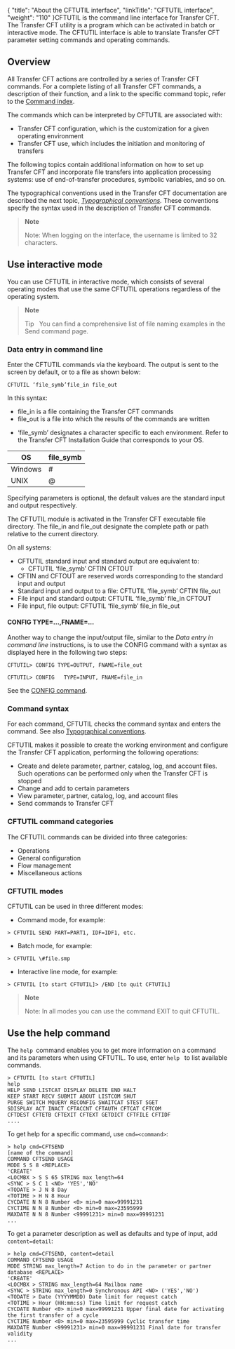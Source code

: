{
    "title": "About the CFTUTIL  interface",
    "linkTitle": "CFTUTIL interface",
    "weight": "110"
}CFTUTIL is the command line interface for Transfer CFT. The Transfer
CFT utility is a program which can be activated in batch or interactive
mode. The CFTUTIL interface is able to translate Transfer CFT parameter
setting commands and operating commands.

<span id="About_the_Command_line_interface_CFTUTIL"></span>

Overview
--------

All Transfer CFT actions are controlled
by a series of Transfer CFT commands. For a complete listing of all Transfer
CFT commands, a description of their function, and a link to the specific
command topic, refer to the [Command index](../command_summary).

The commands which can be interpreted by CFTUTIL are associated with:

- Transfer CFT configuration,
    which is the customization for a given operating environment
- Transfer CFT use,
    which includes the initiation and monitoring of transfers

The following topics contain additional information on how to set up
Transfer CFT and incorporate file transfers into application processing
systems: use of end-of-transfer procedures, symbolic variables, and so
on.

The typographical conventions used in the Transfer CFT documentation
are described the next topic, *[Typographical
conventions](../command_summary/typographical_conventions).* These conventions specify the syntax used in the
description of Transfer CFT commands.

> **Note**
>
> Note: When logging on the interface, the username is limited to 32 characters.

<span id="Using_interactive_mode"></span>

Use interactive mode
--------------------

You can use CFTUTIL in interactive mode, which consists of several
operating modes that use the same CFTUTIL operations regardless of the operating system.

> **Note**
>
> Tip  
> You can find a comprehensive list of file naming examples in the Send command page.

<span id="Data_entry_in_command_line"></span>

### Data entry in command line

Enter the CFTUTIL commands via the keyboard. The output is sent to the
screen by default, or to a file as shown below:

`CFTUTIL ‘file_symb’file_in file_out`

In this syntax:

- file_in is a file
    containing the Transfer CFT commands
- file_out is a file
    into which the results of the commands are written

<!-- -->

- ‘file_symb’ designates a character specific to
    each environment. Refer to the Transfer CFT Installation Guide that corresponds
    to your OS.


| OS |  file_symb |
| --- | --- |
| Windows | # |
| UNIX |  @ |


Specifying parameters is optional, the default values are the
standard input and output respectively.

The CFTUTIL module is activated in the Transfer CFT executable file
directory. The file_in and file_out designate the complete path or path
relative to the current directory.

On all systems:

- CFTUTIL standard
    input and standard output are equivalent to:
    -   CFTUTIL ‘file_symb’
        CFTIN CFTOUT
- CFTIN and CFTOUT
    are reserved words corresponding to the standard input and output
- Standard input
    and output to a file: CFTUTIL ‘file_symb’ CFTIN file_out
- File input and
    standard output: CFTUTIL ‘file_symb’ file_in CFTOUT
- File input, file
    output: CFTUTIL ‘file_symb’ file_in file_out

<span id="CONFIG_type"></span>

#### CONFIG TYPE=...,FNAME=...

Another way to change the input/output file, similar to the *Data entry in command line* instructions, is to use the CONFIG command with a syntax as displayed
here in the following two steps:

`CFTUTIL> CONFIG TYPE=OUTPUT, FNAME=file_out`

`CFTUTIL> CONFIG   TYPE=INPUT, FNAME=file_in`

See the [CONFIG
command](../../admin_intro/admin_config_commands/communication_media_concepts).

<span id="Command_syntax"></span>

### Command syntax

For each command, CFTUTIL checks the command syntax and enters the command.
See also [Typographical conventions](../command_summary/typographical_conventions).

CFTUTIL makes it possible to create the working environment and configure
the Transfer CFT application, performing the following operations:

- Create and delete
    parameter, partner, catalog, log, and account files. Such operations can
    be performed only when the Transfer CFT is stopped
- Change and add
    to certain parameters
- View parameter,
    partner, catalog, log, and account files
- Send commands to
    Transfer CFT

<span id="CFTUTIL_commands"></span>

### CFTUTIL command categories

The CFTUTIL commands can be divided into three categories:

- Operations
- General configuration
- Flow management
- Miscellaneous actions

### CFTUTIL modes

CFTUTIL can be used in three different modes:

- Command mode, for
    example:

```
> CFTUTIL SEND PART=PART1, IDF=IDF1, etc.
```

- Batch mode, for
    example:

```
> CFTUTIL \#file.smp
```

- Interactive line
    mode, for example:

```
> CFTUTIL [to start CFTUTIL]> /END [to quit CFTUTIL]
```

> **Note**
>
> Note: In all modes you can use the command EXIT to quit CFTUTIL.

Use the help command
--------------------

The `help `command enables you to get more information on a command and its parameters when using CFTUTIL. To use, enter `help ` to list available commands.

```
> CFTUTIL [to start CFTUTIL]
help
HELP SEND LISTCAT DISPLAY DELETE END HALT
KEEP START RECV SUBMIT ABOUT LISTCOM SHUT
PURGE SWITCH MQUERY RECONFIG SWAITCAT STEST SGET
SDISPLAY ACT INACT CFTACCNT CFTAUTH CFTCAT CFTCOM
CFTDEST CFTETB CFTEXIT CFTEXT GETDICT CFTFILE CFTIDF
....
```

To get help for a specific command, use `cmd=<command>`:

```
> help cmd=CFTSEND
[name of the command]
COMMAND CFTSEND USAGE
MODE S S 8 <REPLACE>
'CREATE'
<LOCMBX > S S 65 STRING max_length=64
<SYNC > S C 1 <NO> 'YES','NO'
<TODATE > J N 8 Day
<TOTIME > H N 8 Hour
CYCDATE N N 8 Number <0> min=0 max=99991231
CYCTIME N N 8 Number <0> min=0 max=23595999
MAXDATE N N 8 Number <99991231> min=0 max=99991231
...
```

To get a parameter description as well as defaults and type of input, add `content=detail`:

```
> help cmd=CFTSEND, content=detail
COMMAND CFTSEND USAGE
MODE STRING max_length=7 Action to do in the parameter or partner database <REPLACE>
'CREATE'
<LOCMBX > STRING max_length=64 Mailbox name
<SYNC > STRING max_length=0 Synchronous API <NO> ('YES','NO')
<TODATE > Date (YYYYMMDD) Date limit for request catch
<TOTIME > Hour (HH:mm:ss) Time limit for request catch
CYCDATE Number <0> min=0 max=99991231 Upper final date for activating the first transfer of a cycle
CYCTIME Number <0> min=0 max=23595999 Cyclic transfer time
MAXDATE Number <99991231> min=0 max=99991231 Final date for transfer validity
...
```
